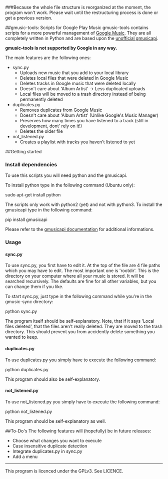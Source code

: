 ###Because the whole file structure is reorganized at the moment, the program won't work. Please wait until the restructuring process is done or get a previous version.

##gmusic-tools: Scripts for Google Play Music
gmusic-tools contains scripts for a more powerful management of [Google
Music](https://music.google.com/). They are all completely written in Python and are based upon the [unofficial
gmusicapi](https://github.com/simon-weber/Unofficial-Google-Music-API).

__gmusic-tools is not supported by Google in any way.__

The main features are the following ones:

* sync.py
    * Uploads new music that you add to your local library
    * Deletes local files that were deleted in Google Music
    * Deletes tracks in Google music that were deleted locally
    * Doesn't care about 'Album Artist' -> Less duplicated uploads
    * Local files will be moved to a trash directory instead of being permanently deleted
* duplicates.py
    * Removes duplicates from Google Music
    * Doesn't care about 'Album Artist' (Unlike Google's Music Manager)
    * Preserves how many times you have listened to a track (still in development, dont' rely on it!)
    * Deletes the older file
* not_listened.py
    * Creates a playlist with tracks you haven't listened to yet

##Getting started
### Install dependencies
To use this scripts you will need python and the gmusicapi. 

To install python type in the following command (Ubuntu only):

sudo apt-get install python

The scripts only work with python2 (yet) and not with python3. To install the gmusicapi type in the following command:

pip install gmusicapi

Please refer to the [gmusicapi
documentation](http://unofficial-google-music-api.readthedocs.org/en/latest/usage.html#installation) for additional
informations.

### Usage
#### sync.py
To use sync.py, you first have to edit it. At the top of the file are 4 file paths which you may have to edit. The
most important one is 'rootdir'. This is the directory on your computer where all your music is stored. It will be
searched recursively. The defaults are fine for all other variables, but you can change them if you like.

To start sync.py, just type in the following command while you're in the gmusic-sync directory:

python sync.py

The program itself should be self-explanatory. Note, that if it says 'Local files deleted', that the files aren't
really deleted. They are moved to the trash directory. This should prevent you from accidently delete something you
wanted to keep.

#### duplicates.py
To use duplicates.py you simply have to execute the following command:

python duplicates.py

This program should also be self-explanatory.

#### not_listened.py
To use not_listened.py you simply have to execute the following command:

python not_listened.py

This program should be self-explanatory as well.

##To-Do's
The following features will (hopefully) be in future releases:

* Choose what changes you want to execute
* Case insensitive duplicate detection
* Integrate duplicates.py in sync.py
* Add a menu

_____________________________________________________________________

This program is licenced under the GPLv3. See LICENCE.
